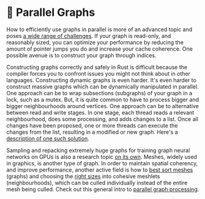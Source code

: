 # 🧬 Parallel Graphs
How to efficiently use graphs in parallel is more of an advanced topic and poses [a wide range of challenges][3].
If your graph is read-only, and reasonably sized, you can optimize your performance by reducing the amount of
pointer jumps you do and increase your cache coherence. One possible avenue is to construct your graph
through indices.

Constructing graphs correctly and safely in Rust is difficult because the compiler forces you to confront issues you
might not think about in other languages. Constructing dynamic graphs is even harder. It's even
harder to construct massive graphs which can be dynamically manipulated in parallel.
One approach can be to wrap subsections (subgraphs) of your graph in a lock, such as a mutex. But,
it is quite common to have to process bigger and bigger neighbourhoods around vertices. One approach
can be to alternative between read and write stages. In one stage, each thread reads a relevant neighbourhood, does
some processing, and adds changes to a list. Once all changes have been proposed, one or more threads can execute
the changes from the list, resulting in a modified or new graph. Here's a [description of one such solution][2].

Sampling and repacking extremely huge graphs for training graph neural networks on GPUs is also a
research topic [on its own][1]. Meshes, widely used in graphics, is another type of graph. In order
to maintain spatial coherency, and improve performance, another active field is how to [best sort meshes][5]
(graphs) and choosing the [right sizes][6] into cohesive meshlets (neighbourhoods), which can be
culled individually instead of the entire mesh being culled. Check out this general intro to
[parallel graph processing][4].  

[1]: https://proceedings.mlsys.org/paper_files/paper/2022/file/afacc5db3e0e85b446e6c7727cd7dca5-Paper.pdf
[2]: https://www.researchgate.net/publication/354065094_Practical_Spatial_Hash_Map_Updates
[3]: https://www.sandia.gov/app/uploads/sites/210/2022/05/graphs-and-machines.pdf
[4]: https://gfxcourses.stanford.edu/cs149/fall22/lecture/graphsdram/
[5]: https://github.com/zeux/meshoptimizer
[6]: https://zeux.io/2023/01/16/meshlet-size-tradeoffs/
